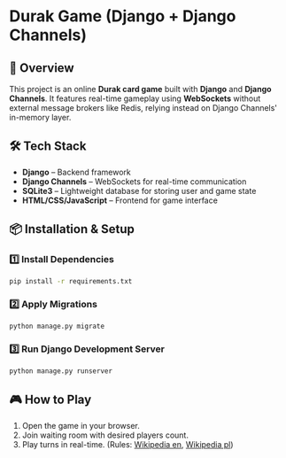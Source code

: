 # Durak Game (Django + Django Channels)

## 📌 Overview
This project is an online **Durak card game** built with **Django** and **Django Channels**. It features real-time gameplay using **WebSockets** without external message brokers like Redis, relying instead on Django Channels' in-memory layer.

## 🛠️ Tech Stack
- **Django** – Backend framework
- **Django Channels** – WebSockets for real-time communication
- **SQLite3** – Lightweight database for storing user and game state
- **HTML/CSS/JavaScript** – Frontend for game interface

## 📦 Installation & Setup

### 1️⃣ Install Dependencies
```bash
pip install -r requirements.txt
```

### 2️⃣ Apply Migrations
```bash
python manage.py migrate
```

### 3️⃣ Run Django Development Server
```bash
python manage.py runserver
```

## 🎮 How to Play
1. Open the game in your browser.
2. Join waiting room with desired players count.
3. Play turns in real-time. (Rules: [Wikipedia en](https://en.wikipedia.org/wiki/Durak), [Wikipedia pl](https://pl.wikipedia.org/wiki/Dure%C5%84))
